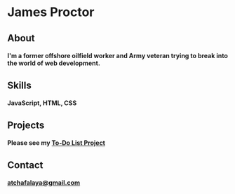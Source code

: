 # James Proctor

## About
#### I'm a former offshore oilfield worker and Army veteran trying to break into the world of web development. 

## Skills
#### JavaScript, HTML, CSS

## Projects
#### Please see my [To-Do List Project](https://github.com/atchafalaya/Capstone)

## Contact
#### atchafalaya@gmail.com

<!--
**atchafalaya/atchafalaya** is a ✨ _special_ ✨ repository because its `README.md` (this file) appears on your GitHub profile.


Here are some ideas to get you started:

- 🔭 I’m currently working on ...
- 🌱 I’m currently learning ...
- 👯 I’m looking to collaborate on ...
- 🤔 I’m looking for help with ...
- 💬 Ask me about ...
- 📫 How to reach me: ...
- 😄 Pronouns: ...
- ⚡ Fun fact: ...
-->

